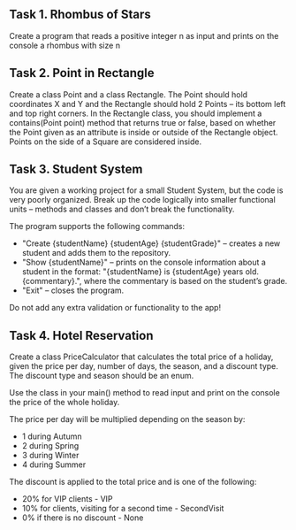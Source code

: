 ## Task 1. Rhombus of Stars

Create a program that reads a positive integer n as input and prints on the console a rhombus with size n



## Task 2. Point in Rectangle

Create a class Point and a class Rectangle. The Point should hold coordinates X and Y and the Rectangle should hold 2 Points – its bottom left and top right corners. In the Rectangle class, you should implement a contains(Point point) method that returns true or false, based on whether the Point given as an attribute is inside or outside of the Rectangle object. Points on the side of a Square are considered inside.



## Task 3. Student System

You are given a working project for a small Student System, but the code is very poorly organized. Break up the code logically into smaller functional units – methods and classes and don’t break the functionality.

The program supports the following commands:
- "Create {studentName} {studentAge} {studentGrade}" – creates a new student and adds them to the repository.
- "Show {studentName}" – prints on the console information about a student in the format: "{studentName} is {studentAge} years old. {commentary}.", where the commentary is based on the student’s grade.
- "Exit" – closes the program.

Do not add any extra validation or functionality to the app!



## Task 4. Hotel Reservation

Create a class PriceCalculator that calculates the total price of a holiday, given the price per day, number of days, the season, and a discount type. The discount type and season should be an enum.

Use the class in your main() method to read input and print on the console the price of the whole holiday.

The price per day will be multiplied depending on the season by:
- 1 during Autumn
- 2 during Spring
- 3 during Winter
- 4 during Summer

The discount is applied to the total price and is one of the following:
- 20% for VIP clients - VIP
- 10% for clients, visiting for a second time - SecondVisit
- 0% if there is no discount - None